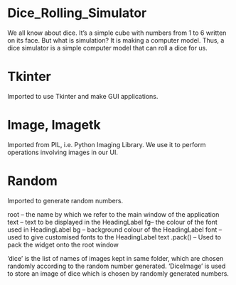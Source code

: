 # Dice_Rolling_Simulator
We all know about dice. It’s a simple cube with numbers from 1 to 6 written on its face. But what is simulation? It is making a computer model. Thus, a dice simulator is a simple computer model that can roll a dice for us.

# Tkinter
Imported to use Tkinter and make GUI applications.

# Image, Imagetk
Imported from PIL, i.e. Python Imaging Library. We use it to perform operations involving images in our UI.

# Random
Imported to generate random numbers.

root – the name by which we refer to the main window of the application
text – text to be displayed in the HeadingLabel
fg– the colour of the font used in HeadingLabel
bg – background colour of the HeadingLabel
font – used to give customised fonts to the HeadingLabel text
.pack() – Used to pack the widget onto the root window

‘dice’ is the list of names of images kept in same folder, which are chosen randomly according to the random number generated.
‘DiceImage’ is used to store an image of dice which is chosen by randomly generated numbers.